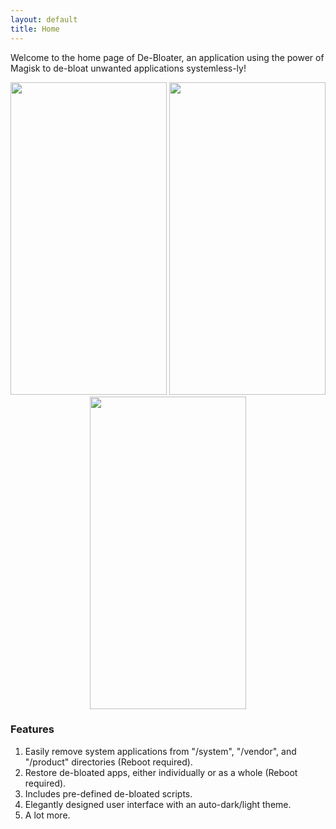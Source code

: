 ```yaml
---
layout: default
title: Home
---
```


Welcome to the home page of De-Bloater, an application using the power of Magisk to de-bloat unwanted applications systemless-ly!

<p style="text-align: center"><img src="https://github.com/sunilpaulmathew/De-Bloater/blob/master/fastlane/metadata/android/en-US/images/phoneScreenshots/1.png" alt="" width="250" height="500" /> <img src="https://github.com/sunilpaulmathew/De-Bloater/blob/master/fastlane/metadata/android/en-US/images/phoneScreenshots/2.png" alt="" width="250" height="500" /> <img src="https://github.com/sunilpaulmathew/De-Bloater/blob/master/fastlane/metadata/android/en-US/images/phoneScreenshots/4.png" alt="" width="250" height="500" /></p>

### Features
1.  Easily remove system applications from "/system", "/vendor", and "/product" directories (Reboot required).
2.  Restore de-bloated apps, either individually or as a whole (Reboot required).
3.  Includes pre-defined de-bloated scripts.
4.  Elegantly designed user interface with an auto-dark/light theme.
5.  A lot more.
